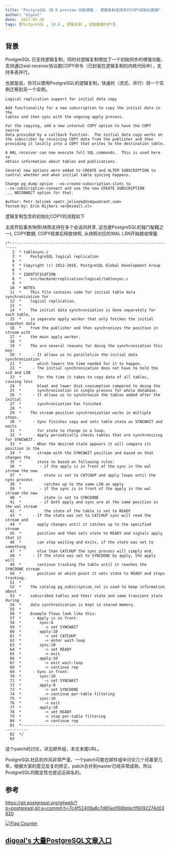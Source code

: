 ```yaml
---
title: "PostgreSQL 10.0 preview 功能增强 - 逻辑复制支持并行COPY初始化数据"
author: "digoal"
date:  2017-03-28
tags: [PostgreSQL , 10.0 , 逻辑复制 , 初始数据COPY]
---
```

                                                                     
## 背景    
PostgreSQL 已支持逻辑复制，同时对逻辑复制增加了一个初始同步的增强功能，支持通过wal receiver协议跑COPY命令（已封装在逻辑复制的内核代码中），支持多表并行。  
  
也就是说，你可以使用PostgreSQL的逻辑复制，快速的（流式、并行）将一个实例迁移到另一个实例。  
  
```  
Logical replication support for initial data copy  
  
Add functionality for a new subscription to copy the initial data in the  
tables and then sync with the ongoing apply process.  
  
For the copying, add a new internal COPY option to have the COPY source  
data provided by a callback function.  The initial data copy works on  
the subscriber by receiving COPY data from the publisher and then  
providing it locally into a COPY that writes to the destination table.  
  
A WAL receiver can now execute full SQL commands.  This is used here to  
obtain information about tables and publications.  
  
Several new options were added to CREATE and ALTER SUBSCRIPTION to  
control whether and when initial table syncing happens.  
  
Change pg_dump option --no-create-subscription-slots to  
--no-subscription-connect and use the new CREATE SUBSCRIPTION  
... NOCONNECT option for that.  
  
Author: Petr Jelinek <petr.jelinek@2ndquadrant.com>  
Tested-by: Erik Rijkers <er@xs4all.nl>  
```  
  
逻辑复制包含的初始化COPY的流程如下  
  
主库开启事务快照(快照支持在多个会话间共享, 这也是PostgreSQL的独门秘籍之一), COPY数据, COPY结束后释放快照, 从快照对应的WAL LSN开始接收增量.  
  
```  
/*-------------------------------------------------------------------------  
   2  * tablesync.c  
   3  *    PostgreSQL logical replication  
   4  *  
   5  * Copyright (c) 2012-2016, PostgreSQL Global Development Group  
   6  *  
   7  * IDENTIFICATION  
   8  *    src/backend/replication/logical/tablesync.c  
   9  *  
  10  * NOTES  
  11  *    This file contains code for initial table data synchronization for  
  12  *    logical replication.  
  13  *  
  14  *    The initial data synchronization is done separately for each table,  
  15  *    in separate apply worker that only fetches the initial snapshot data  
  16  *    from the publisher and then synchronizes the position in stream with  
  17  *    the main apply worker.  
  18  *  
  19  *    The are several reasons for doing the synchronization this way:  
  20  *     - It allows us to parallelize the initial data synchronization  
  21  *       which lowers the time needed for it to happen.  
  22  *     - The initial synchronization does not have to hold the xid and LSN  
  23  *       for the time it takes to copy data of all tables, causing less  
  24  *       bloat and lower disk consumption compared to doing the  
  25  *       synchronization in single process for whole database.  
  26  *     - It allows us to synchronize the tables added after the initial  
  27  *       synchronization has finished.  
  28  *  
  29  *    The stream position synchronization works in multiple steps.  
  30  *     - Sync finishes copy and sets table state as SYNCWAIT and waits  
  31  *       for state to change in a loop.  
  32  *     - Apply periodically checks tables that are synchronizing for SYNCWAIT.  
  33  *       When the desired state appears it will compare its position in the  
  34  *       stream with the SYNCWAIT position and based on that changes the  
  35  *       state to based on following rules:  
  36  *        - if the apply is in front of the sync in the wal stream the new  
  37  *          state is set to CATCHUP and apply loops until the sync process  
  38  *          catches up to the same LSN as apply  
  39  *        - if the sync is in front of the apply in the wal stream the new  
  40  *          state is set to SYNCDONE  
  41  *        - if both apply and sync are at the same position in the wal stream  
  42  *          the state of the table is set to READY  
  43  *     - If the state was set to CATCHUP sync will read the stream and  
  44  *       apply changes until it catches up to the specified stream  
  45  *       position and then sets state to READY and signals apply that it  
  46  *       can stop waiting and exits, if the state was set to something  
  47  *       else than CATCHUP the sync process will simply end.  
  48  *     - If the state was set to SYNCDONE by apply, the apply will  
  49  *       continue tracking the table until it reaches the SYNCDONE stream  
  50  *       position at which point it sets state to READY and stops tracking.  
  51  *  
  52  *    The catalog pg_subscription_rel is used to keep information about  
  53  *    subscribed tables and their state and some transient state during  
  54  *    data synchronization is kept in shared memory.  
  55  *  
  56  *    Example flows look like this:  
  57  *     - Apply is in front:  
  58  *        sync:8  
  59  *          -> set SYNCWAIT  
  60  *        apply:10  
  61  *          -> set CATCHUP  
  62  *          -> enter wait-loop  
  63  *        sync:10  
  64  *          -> set READY  
  65  *          -> exit  
  66  *        apply:10  
  67  *          -> exit wait-loop  
  68  *          -> continue rep  
  69  *     - Sync in front:  
  70  *        sync:10  
  71  *          -> set SYNCWAIT  
  72  *        apply:8  
  73  *          -> set SYNCDONE  
  74  *          -> continue per-table filtering  
  75  *        sync:10  
  76  *          -> exit  
  77  *        apply:10  
  78  *          -> set READY  
  79  *          -> stop per-table filtering  
  80  *          -> continue rep  
  81  *-------------------------------------------------------------------------  
  82  */  
  83   
```  
  
这个patch的讨论，详见邮件组，本文末尾URL。      
      
PostgreSQL社区的作风非常严谨，一个patch可能在邮件组中讨论几个月甚至几年，根据大家的意见反复的修正，patch合并到master已经非常成熟，所以PostgreSQL的稳定性也是远近闻名的。       
    
## 参考    
https://git.postgresql.org/gitweb/?p=postgresql.git;a=commit;h=7c4f52409a8c7d85ed169bbbc1f6092274d03920  
  
<a rel="nofollow" href="http://info.flagcounter.com/h9V1"  ><img src="http://s03.flagcounter.com/count/h9V1/bg_FFFFFF/txt_000000/border_CCCCCC/columns_2/maxflags_12/viewers_0/labels_0/pageviews_0/flags_0/"  alt="Flag Counter"  border="0"  ></a>  
  
  
  
  
  
  
## [digoal's 大量PostgreSQL文章入口](https://github.com/digoal/blog/blob/master/README.md "22709685feb7cab07d30f30387f0a9ae")
  

